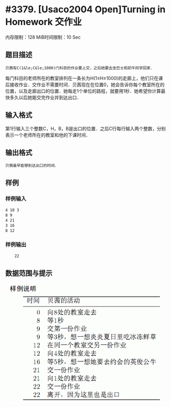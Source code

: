 # #3379. [Usaco2004 Open]Turning in Homework 交作业

内存限制：128 MiB时间限制：10 Sec

## 题目描述

    贝茜有C(1&le;C&le;1000)门科目的作业要上交，之后她要去坐巴士和奶牛同学回家．

每门科目的老师所在的教室排列在一条长为H(1&le;H&le;1000)的走廊上，他们只在课后接收作业．交作业不需要时间．贝茜现在在位置0，她会告诉你每个教室所在的位置，以及走廊出口的位置．她每走1个单位的路程，就要用1秒．她希望你计算最快多久以后她能交完作业并到达出口．

## 输入格式

 第1行输入三个整数C，H，B，B是出口的位置．之后C行每行输入两个整数，分别表示一个老师所在的教室和他的下课时间．

## 输出格式

 

    贝茜最早能够到达出口的时间．

## 样例

### 样例输入

    
    4 10 3
    8 9
    4 21
    3 16
    8 12
    

### 样例输出

    
        22
    
    

## 数据范围与提示

![](upload/201401/22(2).jpg)
